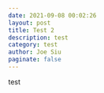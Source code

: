 ```yaml
---
date: 2021-09-08 00:02:26
layout: post
title: Test 2
description: test
category: test
author: Joe Siu
paginate: false
---
```

test
